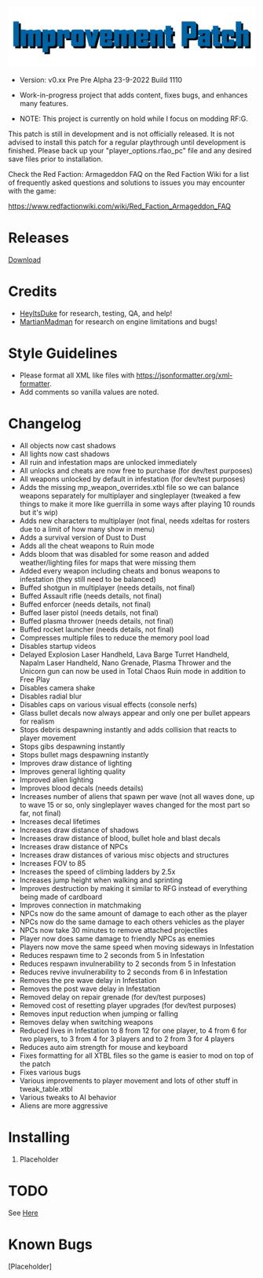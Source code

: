 ![Logo](https://raw.githubusercontent.com/CamoRF/Red-Faction-Armageddon-Improvement-Patch/current/Logo.png?raw=true "Logo")
- Version: v0.xx Pre Pre Alpha 23-9-2022 Build 1110
- Work-in-progress project that adds content, fixes bugs, and enhances many features. 

- NOTE: This project is currently on hold while I focus on modding RF:G.

This patch is still in development and is not officially released. It is not advised to install this patch for a regular playthrough until development is finished. Please back up your "player_options.rfao_pc" file and any desired save files prior to installation. 

Check the Red Faction: Armageddon FAQ on the Red Faction Wiki for a list of frequently asked questions and solutions to issues you may encounter with the game: 

https://www.redfactionwiki.com/wiki/Red_Faction_Armageddon_FAQ

# Releases

[Download](https://www.youtube.com/watch?v=dQw4w9WgXcQ)

# Credits

- [HeyItsDuke](https://github.com/HeyItsDuke) for research, testing, QA, and help!
- [MartianMadman](https://github.com/MartianMadman) for research on engine limitations and bugs!

# Style Guidelines

- Please format all XML like files with https://jsonformatter.org/xml-formatter. 
- Add comments so vanilla values are noted. 

# Changelog
* All objects now cast shadows 
* All lights now cast shadows
* All ruin and infestation maps are unlocked immediately 
* All unlocks and cheats are now free to purchase (for dev/test purposes)
* All weapons unlocked by default in infestation (for dev/test purposes)
* Adds the missing mp_weapon_overrides.xtbl file so we can balance weapons separately for multiplayer and singleplayer (tweaked a few things to make it more like guerrilla in some ways after playing 10 rounds but it's wip)
* Adds new characters to multiplayer (not final, needs xdeltas for rosters due to a limit of how many show in menu)
* Adds a survival version of Dust to Dust
* Adds all the cheat weapons to Ruin mode
* Adds bloom that was disabled for some reason and added weather/lighting files for maps that were missing them
* Added every weapon including cheats and bonus weapons to infestation (they still need to be balanced)
* Buffed shotgun in multiplayer (needs details, not final)
* Buffed Assault rifle  (needs details, not final)
* Buffed enforcer  (needs details, not final)
* Buffed laser pistol  (needs details, not final)
* Buffed plasma thrower  (needs details, not final)
* Buffed rocket launcher  (needs details, not final)
* Compresses multiple files to reduce the memory pool load
* Disables startup videos
* Delayed Explosion Laser Handheld, Lava Barge Turret Handheld, Napalm Laser Handheld, Nano Grenade, Plasma Thrower and the Unicorn gun can now be used in Total Chaos Ruin mode in addition to Free Play
* Disables camera shake
* Disables radial blur
* Disables caps on various visual effects (console nerfs)
* Glass bullet decals now always appear and only one per bullet appears for realism
* Stops debris despawning instantly and adds collision that reacts to player movement
* Stops gibs despawning instantly
* Stops bullet mags despawning instantly
* Improves draw distance of lighting
* Improves general lighting quality
* Improved alien lighting
* Improves blood decals (needs details)
* Increases number of aliens that spawn per wave (not all waves done, up to wave 15 or so, only singleplayer waves changed for the most part so far, not final)
* Increases decal lifetimes 
* Increases draw distance of shadows
* Increases draw distance of blood, bullet hole and blast decals
* Increases draw distance of NPCs
* Increases draw distances of various misc objects and structures
* Increases FOV to 85
* Increases the speed of climbing ladders by 2.5x
* Increases jump height when walking and sprinting
* Improves destruction by making it similar to RFG instead of everything being made of cardboard
* Improves connection in matchmaking
* NPCs now do the same amount of damage to each other as the player
* NPCs now do the same damage to each others vehicles as the player
* NPCs now take 30 minutes to remove attached projectiles 
* Player now does same damage to friendly NPCs as enemies
* Players now move the same speed when moving sideways in Infestation
* Reduces respawn time to 2 seconds from 5 in Infestation 
* Reduces respawn invulnerability to 2 seconds from 5 in Infestation
* Reduces revive invulnerability to 2 seconds from 6 in Infestation
* Removes the pre wave delay in Infestation
* Removes the post wave delay in Infestation
* Removed delay on repair grenade (for dev/test purposes)
* Removed cost of resetting player upgrades  (for dev/test purposes)
* Removes input reduction when jumping or falling
* Removes delay when switching weapons
* Reduced lives in Infestation to 8 from 12 for one player, to 4 from 6 for two players, to 3 from 4 for 3 players and to 2 from 3 for 4 players
* Reduces auto aim strength for mouse and keyboard
* Fixes formatting for all XTBL files so the game is easier to mod on top of the patch
* Fixes various bugs
* Various improvements to player movement and lots of other stuff in tweak_table.xtbl
* Various tweaks to AI behavior
* Aliens are more aggressive

# Installing

1. Placeholder

# TODO
See [Here](https://github.com/CamoRF/Red-Faction-Armageddon-Improvement-Patch/blob/main/to_do_list.txt) 

# Known Bugs
[Placeholder]
